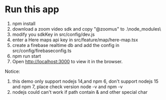 # Run this app
1. npm install
2. download a zoom video sdk and copy "@zoomus" to .\node_modules\
3. modify you sdkKey in src/config/dev.js
4. enter a Here maps api key in src/feature/map/here-map.tsx
5. create a firebase realtime db and add the config in src/config/firebaseconfig.ts
6. npm run start
7. Open [http://localhost:3000](http://localhost:3000) to view it in the browser.

Notice:
1. this demo only support nodejs 14,and npm 6, don't support nodejs 15 and npm 7, place check version node -v and npm -v
2. nodejs could can't work if path contain & and other special char
